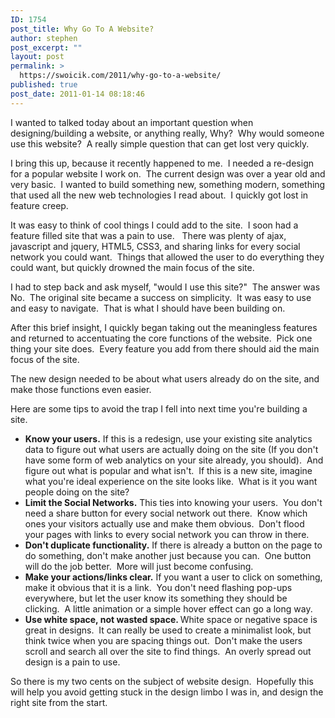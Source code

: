 ```yaml
---
ID: 1754
post_title: Why Go To A Website?
author: stephen
post_excerpt: ""
layout: post
permalink: >
  https://swoicik.com/2011/why-go-to-a-website/
published: true
post_date: 2011-01-14 08:18:46
---
```

I wanted to talked today about an important question when designing/building a website, or anything really, Why?  Why would someone use this website?  A really simple question that can get lost very quickly.

I bring this up, because it recently happened to me.  I needed a re-design for a popular website I work on.  The current design was over a year old and very basic.  I wanted to build something new, something modern, something that used all the new web technologies I read about.  I quickly got lost in feature creep.

It was easy to think of cool things I could add to the site.  I soon had a feature filled site that was a pain to use.   There was plenty of ajax, javascript and jquery, HTML5, CSS3, and sharing links for every social network you could want.  Things that allowed the user to do everything they could want, but quickly drowned the main focus of the site.

I had to step back and ask myself, "would I use this site?"  The answer was No.  The original site became a success on simplicity.  It was easy to use and easy to navigate.  That is what I should have been building on.

After this brief insight, I quickly began taking out the meaningless features and returned to accentuating the core functions of the website.  Pick one thing your site does.  Every feature you add from there should aid the main focus of the site.

The new design needed to be about what users already do on the site, and make those functions even easier.

<!--more-->Here are some tips to avoid the trap I fell into next time you're building a site.
<ul>
	<li><strong>Know your users.</strong> If this is a redesign, use your existing site analytics data to figure out what users are actually doing on the site (If you don't have some form of web analytics on your site already, you should).  And figure out what is popular and what isn't.  If this is a new site, imagine what you're ideal experience on the site looks like.  What is it you want people doing on the site?</li>
	<li><strong>Limit the Social Networks.</strong> This ties into knowing your users.  You don't need a share button for every social network out there.  Know which ones your visitors actually use and make them obvious.  Don't flood your pages with links to every social network you can throw in there.</li>
	<li><strong>Don't duplicate functionality.</strong> If there is already a button on the page to do something, don't make another just because you can.  One button will do the job better.  More will just become confusing.</li>
	<li><strong>Make your actions/links clear.</strong> If you want a user to click on something, make it obvious that it is a link.  You don't need flashing pop-ups everywhere, but let the user know its something they should be clicking.  A little animation or a simple hover effect can go a long way.</li>
	<li><strong>Use white space, not wasted space. </strong> White space or negative space is great in designs.  It can really be used to create a minimalist look, but think twice when you are spacing things out.  Don't make the users scroll and search all over the site to find things.  An overly spread out design is a pain to use.</li>
</ul>
So there is my two cents on the subject of website design.  Hopefully this will help you avoid getting stuck in the design limbo I was in, and design the right site from the start.